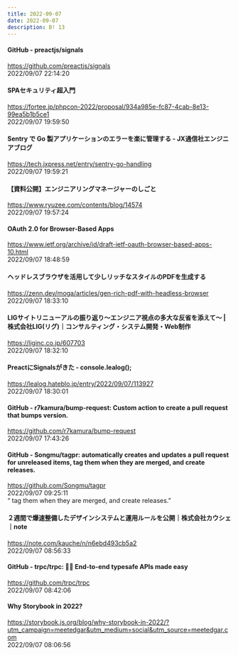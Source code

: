 ```yaml
---
title: 2022-09-07
date: 2022-09-07
description: B! 13
---
```


#### GitHub - preactjs/signals
https://github.com/preactjs/signals<br>
2022/09/07 22:14:20<br>


#### SPAセキュリティ超入門
https://fortee.jp/phpcon-2022/proposal/934a985e-fc87-4cab-8e13-99ea5b1b5ce1<br>
2022/09/07 19:59:50<br>


#### Sentry で Go 製アプリケーションのエラーを楽に管理する - JX通信社エンジニアブログ
https://tech.jxpress.net/entry/sentry-go-handling<br>
2022/09/07 19:59:21<br>


#### 【資料公開】エンジニアリングマネージャーのしごと
https://www.ryuzee.com/contents/blog/14574<br>
2022/09/07 19:57:24<br>


#### OAuth 2.0 for Browser-Based Apps
https://www.ietf.org/archive/id/draft-ietf-oauth-browser-based-apps-10.html<br>
2022/09/07 18:48:59<br>


#### ヘッドレスブラウザを活用して少しリッチなスタイルのPDFを生成する
https://zenn.dev/moga/articles/gen-rich-pdf-with-headless-browser<br>
2022/09/07 18:33:10<br>


#### LIGサイトリニューアルの振り返り〜エンジニア視点の多大な反省を添えて〜 | 株式会社LIG(リグ)｜コンサルティング・システム開発・Web制作
https://liginc.co.jp/607703<br>
2022/09/07 18:32:10<br>


#### PreactにSignalsがきた - console.lealog();
https://lealog.hateblo.jp/entry/2022/09/07/113927<br>
2022/09/07 18:30:01<br>


#### GitHub - r7kamura/bump-request: Custom action to create a pull request that bumps version.
https://github.com/r7kamura/bump-request<br>
2022/09/07 17:43:26<br>


#### GitHub - Songmu/tagpr: automatically creates and updates a pull request for unreleased items, tag them when they are merged, and create releases.
https://github.com/Songmu/tagpr<br>
2022/09/07 09:25:11<br>
“ tag them when they are merged, and create releases.”


#### ２週間で爆速整備したデザインシステムと運用ルールを公開｜株式会社カウシェ｜note
https://note.com/kauche/n/n6ebd493cb5a2<br>
2022/09/07 08:56:33<br>


#### GitHub - trpc/trpc: 🧙‍♀️ End-to-end typesafe APIs made easy
https://github.com/trpc/trpc<br>
2022/09/07 08:42:06<br>


#### Why Storybook in 2022?
https://storybook.js.org/blog/why-storybook-in-2022/?utm_campaign=meetedgar&utm_medium=social&utm_source=meetedgar.com<br>
2022/09/07 08:06:56<br>


